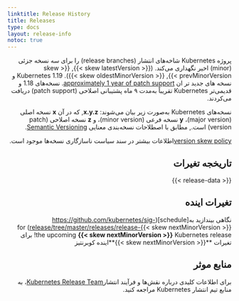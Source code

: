 ```yaml
---
linktitle: Release History
title: Releases
type: docs
layout: release-info
notoc: true
---
```

<div dir="rtl" style="text-align: right;">
<!-- overview -->

پروژه Kubernetes شاخه‌های انتشار (release branches) را برای سه نسخه جزئی (minor) اخیر نگهداری می‌کند.
({{< skew latestVersion >}}, {{< skew prevMinorVersion >}}, {{< skew oldestMinorVersion >}}).
Kubernetes 1.19 و نسخه های جدید تر ان
[approximately 1 year of patch support](/releases/patch-releases/#support-period).
نسخه‌های 1.18 و قدیمی‌تر Kubernetes تقریباً به‌مدت ۹ ماه پشتیبانی اصلاحی (patch support) دریافت می‌کردند.

نسخه‌های Kubernetes به‌صورت زیر بیان می‌شوند: **x.y.z**,
که در آن **x** نسخه اصلی (major version)، **y** نسخه فرعی (minor version)، و **z** نسخه اصلاحی (patch version) است.,
مطابق با اصطلاحات نسخه‌بندی معنایی [Semantic Versioning](https://semver.org/).

[version skew policy](/releases/version-skew-policy/)اطلاعات بیشتر در سند سیاست ناسازگاری نسخه‌ها موجود است.
<!-- body -->

## تاریخجه تغیرات

{{< release-data >}}

## تغیرات اینده

نگاهی بیندازید به[schedule](https://github.com/kubernetes/sig-release/tree/master/releases/release-{{< skew nextMinorVersion >}})
for the upcoming **{{< skew nextMinorVersion >}}** Kubernetes release!
برای تغیرات **{{< skew nextMinorVersion >}}**اینده کوبرنتیز 
## منابع موثر


برای اطلاعات کلیدی درباره نقش‌ها و فرآیند انتشار[Kubernetes Release Team](https://github.com/kubernetes/sig-release/tree/master/release-team)، به منابع تیم انتشار Kubernetes مراجعه کنید.